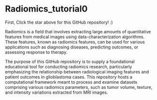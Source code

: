 # Radiomics_tutorial0

First, Click the star above for this GitHub repository! :)

Radiomics is a field that involves extracting large amounts of quantitative features from medical images using data-characterization algorithms. These features, known as radiomics features, can be used for various applications such as diagnosing diseases, predicting outcomes, or assessing response to therapy.

The purpose of this GitHub repository is to supply a foundational educational tool for conducting radiomics research, particularly emphasizing the relationship between radiological imaging features and patient outcomes in glioblastoma cases. This repository hosts a computational framework meant to process and examine datasets comprising various radiomics parameters, such as tumor volume, texture, and intensity variations extracted from MRI images.
